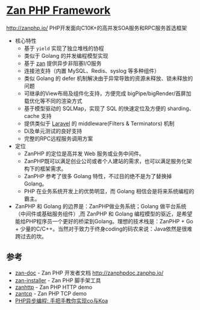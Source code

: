 # [Zan PHP Framework](https://github.com/youzan/zanphp)

<http://zanphp.io/> PHP开发面向C10K+的高并发SOA服务和RPC服务首选框架

* 核心特性
  - 基于 `yield` 实现了独立堆栈的协程
  - 类似于 Golang 的并发编程模型实现
  - 基于 [zan](https://github.com/youzan/zan) 提供异步非阻塞I/O服务
  - 连接池支持（内置 MySQL、Redis、syslog 等多种组件）
  - 类似 Golang 的 defer 机制解决由于异常导致的资源未释放、锁未释放的问题
  - 可继承的View布局及组件化支持，方便完成 bigPipe/bigRender/首屏加载优化等不同的渲染方式
  - 基于模型驱动的 SQLMap，实现了 SQL 的快速定位及方便的 sharding、cache 支持
  - 提供类似于 [Laravel](https://github.com/laravel/laravel) 的 middleware(Filters & Terminators) 机制
  - Di及单元测试的良好支持
  - 完整的RPC远程服务调用方案
* 定位
  - ZanPHP 的定位是高并发 Web 服务或业务中间件。
  - ZanPHP既可以满足创业公司或者个人建站的需求，也可以满足服务化架构下的框架需求。
  - ZanPHP 参考了很多 Golang 特性，不过目的绝不是为了替换掉 Golang。
  - PHP 在业务系统开发上的优势明显，而 Golang 相信会是将来系统编程的霸主。
* ZanPHP 和 Golang 的边界是：ZanPHP做业务系统；Golang 做平台系统（中间件或基础服务组件）,而 ZanPHP 和 Golang 编程模型的驱近，是希望能给PHP程序员一个更好的桥梁到Golang。理想的技术栈是：ZanPHP + Go + 少量的C/C++。当然对于致力于终身coding的码农来说：Java依然是很难跨过去的坎。

## 参考

* [zan-doc](https://github.com/youzan/zanphp-doc) - Zan PHP 开发者文档 <http://zanphpdoc.zanphp.io/>
* [zan-installer](https://github.com/youzan/zan-installer) - Zan PHP 脚手架工具
* [zanhttp](https://github.com/youzan/zanhttpdemo) - Zan PHP HTTP demo
* [zantcp](https://github.com/youzan/zantcpdemo) - Zan PHP TCP demo
* [PHP异步编程: 手把手教你实现co与Koa](https://github.com/youzan/php-co-koa)
